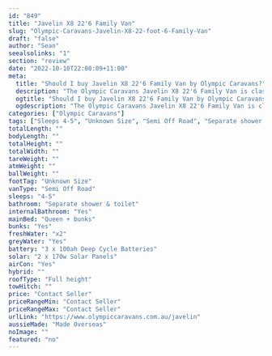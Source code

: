 ```yaml
---
id: "849"
title: "Javelin X8 22'6 Family Van"
slug: "Olympic-Caravans-Javelin-X8-22-foot-6-Family-Van"
draft: "false"
author: "Sean"
seealsolinks: "1"
section: "review"
date: "2022-10-10T22:00:09+11:00"
meta:
  title: "Should I buy Javelin X8 22'6 Family Van by Olympic Caravans?"
  description: "The Olympic Caravans Javelin X8 22'6 Family Van is classed as Semi Off Road, and sleeps 4-5 people. It is Made Overseas and comes in at Unknown Size. It generally has Separate shower & toilet."
  ogtitle: "Should I buy Javelin X8 22'6 Family Van by Olympic Caravans?"
  ogdescription: "The Olympic Caravans Javelin X8 22'6 Family Van is classed as Semi Off Road, and sleeps 4-5 people. It is Made Overseas and comes in at Unknown Size. It generally has Separate shower & toilet."
categories: ["Olympic Caravans"]
tags: ["Sleeps 4-5", "Unknown Size", "Semi Off Road", "Separate shower & toilet", "Full height", "Price Unknown"]
totalLength: ""
bodyLength: ""
totalHeight: ""
totalWidth: ""
tareWeight: ""
atmWeight: ""
ballWeight: ""
footTag: "Unknown Size"
vanType: "Semi Off Road"
sleeps: "4-5"
bathroom: "Separate shower & toilet"
internalBathroom: "Yes"
mainBed: "Queen + bunks"
bunks: "Yes"
freshWater: "x2"
greyWater: "Yes"
battery: "3 x 100ah Deep Cycle Batteries"
solar: "2 x 170w Solar Panels"
airCon: "Yes"
hybrid: ""
roofType: "Full height"
towHitch: ""
price: "Contact Seller"
priceRangeMin: "Contact Seller"
priceRangeMax: "Contact Seller"
urlLink: "https://www.olympiccaravans.com.au/javelin"
aussieMade: "Made Overseas"
noImage: ""
featured: "no"
---
```

